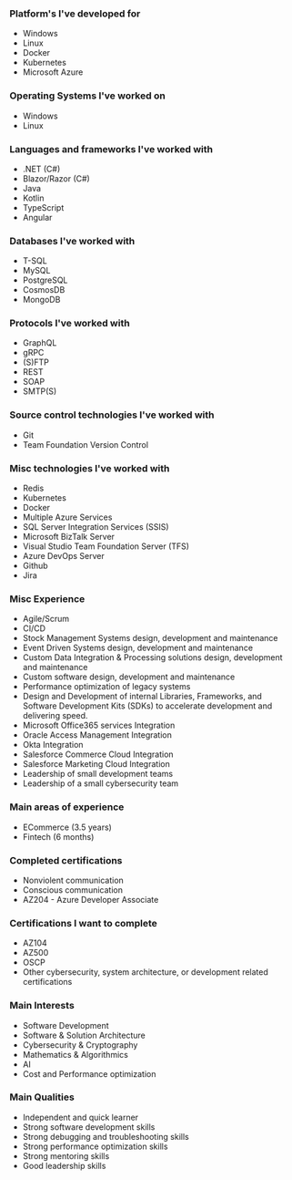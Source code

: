 ### Platform's I've developed for
- Windows
- Linux
- Docker
- Kubernetes
- Microsoft Azure
	
### Operating Systems I've worked on
- Windows
- Linux

### Languages and frameworks I've worked with
- .NET (C#)
- Blazor/Razor (C#)
- Java
- Kotlin
- TypeScript
- Angular
	
### Databases I've worked with
- T-SQL
- MySQL
- PostgreSQL
- CosmosDB
- MongoDB

### Protocols I've worked with
- GraphQL
- gRPC
- (S)FTP
- REST
- SOAP
- SMTP(S)

### Source control technologies I've worked with
- Git
- Team Foundation Version Control
	
### Misc technologies I've worked with	
- Redis
- Kubernetes
- Docker
- Multiple Azure Services
- SQL Server Integration Services (SSIS)
- Microsoft BizTalk Server
- Visual Studio Team Foundation Server (TFS)
- Azure DevOps Server
- Github
- Jira
	

### Misc Experience
- Agile/Scrum
- CI/CD
- Stock Management Systems design, development and maintenance
- Event Driven Systems design, development and maintenance
- Custom Data Integration & Processing solutions design, development and maintenance
- Custom software design, development and maintenance
- Performance optimization of legacy systems
- Design and Development of internal Libraries, Frameworks, and Software Development Kits (SDKs) to accelerate development and delivering speed.
- Microsoft Office365 services Integration
- Oracle Access Management Integration
- Okta Integration 
- Salesforce Commerce Cloud Integration
- Salesforce Marketing Cloud Integration
- Leadership of small development teams
- Leadership of a small cybersecurity team
	
### Main areas of experience
- ECommerce (3.5 years)
- Fintech (6 months)


### Completed certifications
- Nonviolent communication
- Conscious communication
- AZ204 - Azure Developer Associate

### Certifications I want to complete
- AZ104
- AZ500
- OSCP
- Other cybersecurity, system architecture, or development related certifications

### Main Interests
- Software Development
- Software & Solution Architecture
- Cybersecurity & Cryptography
- Mathematics & Algorithmics
- AI
- Cost and Performance optimization
	
### Main Qualities
- Independent and quick learner
- Strong software development skills
- Strong debugging and troubleshooting skills
- Strong performance optimization skills
- Strong mentoring skills
- Good leadership skills
